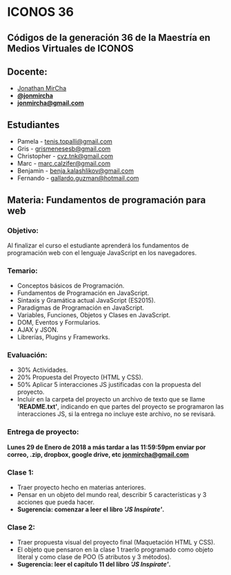 # ICONOS 36

## Códigos de la generación 36 de la Maestría en Medios Virtuales de ICONOS

## Docente:

* [Jonathan MirCha](http://jonmircha.com)
* **[@jonmircha](https://twitter.com/jonmircha)**
* **[jonmircha@gmail.com](mailto:jonmircha@gmail.com)**

## Estudiantes

* Pamela - tenis.topalli@gmail.com
* Gris - grismenesesb@gmail.com
* Christopher - cvz.tnk@gmail.com
* Marc - marc.calzifer@gmail.com
* Benjamin - benja.kalashlikov@gmail.com
* Fernando - gallardo.guzman@hotmail.com

## Materia: Fundamentos de programación para web

### Objetivo:

Al finalizar el curso el estudiante aprenderá los fundamentos de programación web con el lenguaje JavaScript en los navegadores.

### Temario:

* Conceptos básicos de Programación.
* Fundamentos de Programación en JavaScript.
* Sintaxis y Gramática actual JavaScript (ES2015).
* Paradigmas de Programación en JavaScript.
* Variables, Funciones, Objetos y Clases en JavaScript.
* DOM, Eventos y Formularios.
* AJAX y JSON.
* Librerías, Plugins y Frameworks.

### Evaluación:

* 30% Actividades.
* 20% Propuesta del Proyecto (HTML y CSS).
* 50% Aplicar 5 interacciones JS justificadas con la propuesta del proyecto.
* Incluir en la carpeta del proyecto un archivo de texto que se llame **'README.txt'**, indicando en que partes del proyecto se programaron las interacciones JS, si la entrega no incluye este archivo, no se revisará.

### Entrega de proyecto:

**Lunes 29 de Enero de 2018 a más tardar a las 11:59:59pm enviar por correo, .zip, dropbox, google drive, etc jonmircha@gmail.com**

### Clase 1:

* Traer proyecto hecho en materias anteriores.
* Pensar en un objeto del mundo real, describir 5 características y 3 acciones que pueda hacer.
* **Sugerencia: comenzar a leer el libro *'JS Inspírate'*.**


### Clase 2:
* Traer propuesta visual del proyecto final (Maquetación HTML y CSS).
* El objeto que pensaron en la clase 1 traerlo programado como objeto literal y como clase de POO (5 atributos y 3 métodos).
* **Sugerencia: leer el capítulo 11 del libro *'JS Inspírate'*.**
